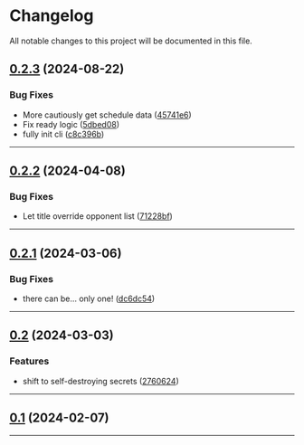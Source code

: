 <!--- BEGIN HEADER -->

# Changelog

All notable changes to this project will be documented in this file.

<!--- END HEADER -->

## [0.2.3](https://github.com/groton-school/carousel-athletics/compare/v0.2.2...v0.2.3) (2024-08-22)

### Bug Fixes

- More cautiously get schedule data ([45741e6](https://github.com/groton-school/carousel-athletics/commit/45741e665c940387cd23090c2510e49b545252c7))
- Fix ready logic ([5dbed08](https://github.com/groton-school/carousel-athletics/commit/5dbed0879d58a746eb037450d3b7b839d7437390))
- fully init cli ([c8c396b](https://github.com/groton-school/carousel-athletics/commit/c8c396bf5b59efbc46c0f9f2cfd7c2c4a5cd7380))

---

## [0.2.2](https://github.com/groton-school/carousel-athletics/compare/v0.2.1...v0.2.2) (2024-04-08)

### Bug Fixes

- Let title override opponent list ([71228bf](https://github.com/groton-school/carousel-athletics/commit/71228bfff1379153c27878d48c1733c3ac76b534))

---

## [0.2.1](https://github.com/groton-school/carousel-athletics/compare/v0.2...v0.2.1) (2024-03-06)

### Bug Fixes

- there can be… only one! ([dc6dc54](https://github.com/groton-school/carousel-athletics/commit/dc6dc54d5fcfb735cf5295d85f315c5134e7690f))

---

## [0.2](https://github.com/groton-school/carousel-athletics/compare/v0.1...v0.2) (2024-03-03)

### Features

- shift to self-destroying secrets ([2760624](https://github.com/groton-school/carousel-athletics/commit/276062454e4d5df51bb907aebc6eb4d15602cb3c))

---

## [0.1](https://github.com/groton-school/carousel-athletics/compare/cf0dc04a3de0a99936bc76e2a3e2e4a6d3476de9...v0.1) (2024-02-07)

---
